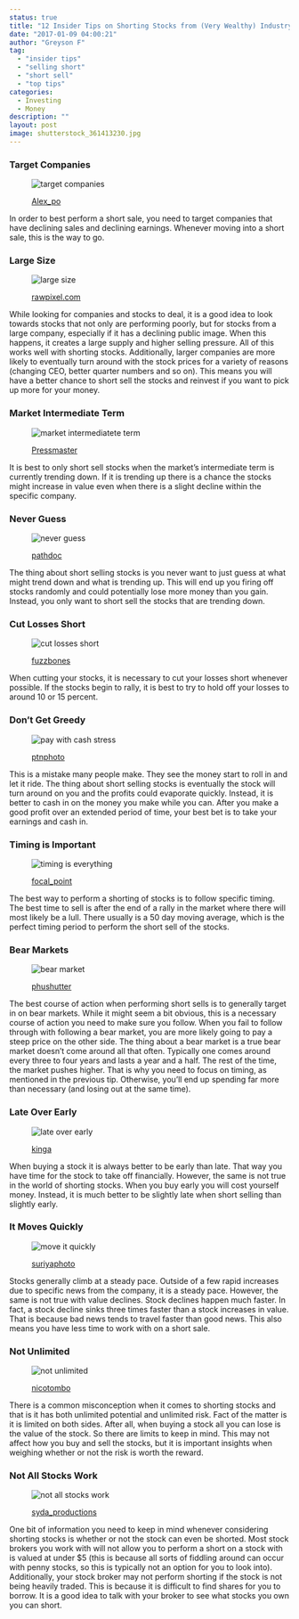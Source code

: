 ```yaml
---
status: true
title: "12 Insider Tips on Shorting Stocks from (Very Wealthy) Industry Experts"
date: "2017-01-09 04:00:21"
author: "Greyson F"
tag:
  - "insider tips"
  - "selling short"
  - "short sell"
  - "top tips"
categories:
  - Investing
  - Money
description: ""
layout: post
image: shutterstock_361413230.jpg
---
```


### Target Companies

<figure aria-describedby="caption-attachment-4351" class="wp-caption alignnone" id="attachment_4351" style="width: 700px">

![target companies](/posts/rendered.jpg)<figcaption class="wp-caption-text" id="caption-attachment-4351">[Alex_po](https://www.shutterstock.com/pic-312798089/stock-photo-chart-of-business-decrease-challenge-with-an-arrow-falling-down-concept-of-crisis-with-paper.html)</figcaption></figure>

In order to best perform a short sale, you need to target companies that have declining sales and declining earnings. Whenever moving into a short sale, this is the way to go.

### Large Size

<figure aria-describedby="caption-attachment-4352" class="wp-caption alignnone" id="attachment_4352" style="width: 700px">

![large size](/posts/shutterstock_340642526.jpg)<figcaption class="wp-caption-text" id="caption-attachment-4352">[rawpixel.com](https://www.shutterstock.com/pic-340642526/stock-photo-big-business-competition-capitalism-corporate-concept.html)</figcaption></figure>

While looking for companies and stocks to deal, it is a good idea to look towards stocks that not only are performing poorly, but for stocks from a large company, especially if it has a declining public image. When this happens, it creates a large supply and higher selling pressure. All of this works well with shorting stocks. Additionally, larger companies are more likely to eventually turn around with the stock prices for a variety of reasons (changing CEO, better quarter numbers and so on). This means you will have a better chance to short sell the stocks and reinvest if you want to pick up more for your money.

### Market Intermediate Term

<figure aria-describedby="caption-attachment-4359" class="wp-caption alignnone" id="attachment_4359" style="width: 700px">

![market intermediatete term](/posts/shutterstock_105421988.jpg)<figcaption class="wp-caption-text" id="caption-attachment-4359">[Pressmaster](https://www.shutterstock.com/pic-105421988.html)</figcaption></figure>

It is best to only short sell stocks when the market’s intermediate term is currently trending down. If it is trending up there is a chance the stocks might increase in value even when there is a slight decline within the specific company.

### Never Guess

<figure aria-describedby="caption-attachment-4354" class="wp-caption alignnone" id="attachment_4354" style="width: 700px">

![never guess](/posts/shutterstock_303107618.jpg)<figcaption class="wp-caption-text" id="caption-attachment-4354">[pathdoc](https://www.shutterstock.com/pic-303107618/stock-photo-portrait-blindfolded-elderly-senior-business-man-going-through-social-media-data.html)</figcaption></figure>

The thing about short selling stocks is you never want to just guess at what might trend down and what is trending up. This will end up you firing off stocks randomly and could potentially lose more money than you gain. Instead, you only want to short sell the stocks that are trending down.

### Cut Losses Short

<figure aria-describedby="caption-attachment-4355" class="wp-caption alignnone" id="attachment_4355" style="width: 700px">

![cut losses short](/posts/shutterstock_77882950.jpg)<figcaption class="wp-caption-text" id="caption-attachment-4355">[fuzzbones](https://www.shutterstock.com/pic-77882950/stock-photo-knife-cut-paper-with-losses-word.html)</figcaption></figure>

When cutting your stocks, it is necessary to cut your losses short whenever possible. If the stocks begin to rally, it is best to try to hold off your losses to around 10 or 15 percent.

### Don’t Get Greedy

<figure aria-describedby="caption-attachment-4131" class="wp-caption alignnone" id="attachment_4131" style="width: 700px">

![pay with cash stress](/posts/shutterstock_382446877.jpg)<figcaption class="wp-caption-text" id="caption-attachment-4131">[ptnphoto](https://www.shutterstock.com/pic-382446877/stock-photo-female-hands-counting-us-dollar-bills-or-paying-in-cash-shallow-dof.html)</figcaption></figure>

This is a mistake many people make. They see the money start to roll in and let it ride. The thing about short selling stocks is eventually the stock will turn around on you and the profits could evaporate quickly. Instead, it is better to cash in on the money you make while you can. After you make a good profit over an extended period of time, your best bet is to take your earnings and cash in.

### Timing is Important

<figure aria-describedby="caption-attachment-4356" class="wp-caption alignnone" id="attachment_4356" style="width: 700px">

![timing is everything](/posts/shutterstock_102373678-e1484005051641.jpg)<figcaption class="wp-caption-text" id="caption-attachment-4356">[focal_point](https://www.shutterstock.com/pic-102373678/stock-photo-balancing-time-and-money.html)</figcaption></figure>

The best way to perform a shorting of stocks is to follow specific timing. The best time to sell is after the end of a rally in the market where there will most likely be a lull. There usually is a 50 day moving average, which is the perfect timing period to perform the short sell of the stocks.

### Bear Markets

<figure aria-describedby="caption-attachment-4357" class="wp-caption alignnone" id="attachment_4357" style="width: 700px">

![bear market](/posts/shutterstock_262478570-e1484005259789.jpg)<figcaption class="wp-caption-text" id="caption-attachment-4357">[phushutter](https://www.shutterstock.com/pic-262478570/stock-photo-businessman-against-black-bear-on-red-arrow-downward-trend-line-with-sky-cityscape-background-fight-back-bearish-market-concept.html?src=MKCwS-VQM4uiwf2W2VQUtg-1-0)</figcaption></figure>

The best course of action when performing short sells is to generally target in on bear markets. While it might seem a bit obvious, this is a necessary course of action you need to make sure you follow. When you fail to follow through with following a bear market, you are more likely going to pay a steep price on the other side. The thing about a bear market is a true bear market doesn’t come around all that often. Typically one comes around every three to four years and lasts a year and a half. The rest of the time, the market pushes higher. That is why you need to focus on timing, as mentioned in the previous tip. Otherwise, you’ll end up spending far more than necessary (and losing out at the same time).

### Late Over Early

<figure aria-describedby="caption-attachment-4358" class="wp-caption alignnone" id="attachment_4358" style="width: 700px">

![late over early](/posts/shutterstock_358363988.jpg)<figcaption class="wp-caption-text" id="caption-attachment-4358">[kinga](https://www.shutterstock.com/pic-358363988/stock-photo-portrait-of-creative-team-working-at-agency-late-night-middle-age-designer-woman-showing-something.html)</figcaption></figure>

When buying a stock it is always better to be early than late. That way you have time for the stock to take off financially. However, the same is not true in the world of shorting stocks. When you buy early you will cost yourself money. Instead, it is much better to be slightly late when short selling than slightly early.

### It Moves Quickly

<figure aria-describedby="caption-attachment-4360" class="wp-caption alignnone" id="attachment_4360" style="width: 700px">

![move it quickly](/posts/shutterstock_85320016.jpg)<figcaption class="wp-caption-text" id="caption-attachment-4360">[suriyaphoto](https://www.shutterstock.com/pic-85320016/stock-photo-business-man-stress-about-falling-of-stock-market.html)</figcaption></figure>

Stocks generally climb at a steady pace. Outside of a few rapid increases due to specific news from the company, it is a steady pace. However, the same is not true with value declines. Stock declines happen much faster. In fact, a stock decline sinks three times faster than a stock increases in value. That is because bad news tends to travel faster than good news. This also means you have less time to work with on a short sale.

### Not Unlimited

<figure aria-describedby="caption-attachment-4361" class="wp-caption alignnone" id="attachment_4361" style="width: 700px">

![not unlimited](/posts/shutterstock_398595901.jpg)<figcaption class="wp-caption-text" id="caption-attachment-4361">[nicotombo](https://ww.shutterstock.com/pic-398595901/stock-photo--d-illustration-seesaw-balance-between-reward-and-risk-business-concept-isolated-white.html)</figcaption></figure>

There is a common misconception when it comes to shorting stocks and that is it has both unlimited potential and unlimited risk. Fact of the matter is it is limited on both sides. After all, when buying a stock all you can lose is the value of the stock. So there are limits to keep in mind. This may not affect how you buy and sell the stocks, but it is important insights when weighing whether or not the risk is worth the reward.

### Not All Stocks Work

<figure aria-describedby="caption-attachment-4362" class="wp-caption alignnone" id="attachment_4362" style="width: 700px">

![not all stocks work](/posts/shutterstock_361413230.jpg)<figcaption class="wp-caption-text" id="caption-attachment-4362">[syda_productions](https://www.shutterstock.com/pic-361413230/stock-photo-business-people-having-problem-in-office.html)</figcaption></figure>

One bit of information you need to keep in mind whenever considering shorting stocks is whether or not the stock can even be shorted. Most stock brokers you work with will not allow you to perform a short on a stock with is valued at under $5 (this is because all sorts of fiddling around can occur with penny stocks, so this is typically not an option for you to look into). Additionally, your stock broker may not perform shorting if the stock is not being heavily traded. This is because it is difficult to find shares for you to borrow. It is a good idea to talk with your broker to see what stocks you own you can short.

